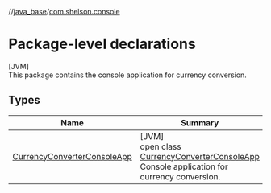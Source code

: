 //[java_base](../../index.md)/[com.shelson.console](index.md)

# Package-level declarations

[JVM]\
This package contains the console application for currency conversion.

## Types

| Name | Summary |
|---|---|
| [CurrencyConverterConsoleApp](-currency-converter-console-app/index.md) | [JVM]<br>open class [CurrencyConverterConsoleApp](-currency-converter-console-app/index.md)<br>Console application for currency conversion. |
